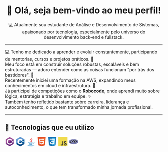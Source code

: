 <h1 align="center">👋 Olá, seja bem-vindo ao meu perfil!</h1>

<p align="center">
  💻 Atualmente sou estudante de Análise e Desenvolvimento de Sistemas, apaixonado por tecnologia, especialmente pelo universo do desenvolvimento back-end e fullstack.
</p>

---

💻 Tenho me dedicado a aprender e evoluir constantemente, participando de mentorias, cursos e projetos práticos. 🚀  
Meu foco está em construir soluções robustas, escaláveis e bem estruturadas — adoro entender como as coisas funcionam "por trás dos bastidores". 🌱  
Recentemente iniciei uma formação na AWS, expandindo meus conhecimentos em cloud e infraestrutura. 📌  
Já participei de competições como o **Robocode**, onde aprendi muito sobre lógica, estratégia e trabalho em equipe. ✨  
Também tenho refletido bastante sobre carreira, liderança e autoconhecimento, o que tem transformado minha jornada profissional.

---

## 🚀 Tecnologias que eu utilizo

<div style="display: inline_block">
  <img align="center" alt="C#" height="30" src="https://raw.githubusercontent.com/devicons/devicon/master/icons/csharp/csharp-original.svg">
  <img align="center" alt="C++" height="30" src="https://raw.githubusercontent.com/devicons/devicon/master/icons/cplusplus/cplusplus-original.svg">
  <img align="center" alt="Java" height="30" src="https://raw.githubusercontent.com/devicons/devicon/master/icons/java/java-original.svg">
  <img align="center" alt="HTML" height="30" src="https://raw.githubusercontent.com/devicons/devicon/master/icons/html5/html5-original.svg">
  <img align="center" alt="CSS" height="30" src="https://raw.githubusercontent.com/devicons/devicon/master/icons/css3/css3-original.svg">
  <img align="center" alt="JS" height="30" src="https://raw.githubusercontent.com/devicons/devicon/master/icons/javascript/javascript-original.svg">
  <img align="center" alt="PHP" height="30" src="https://raw.githubusercontent.com/devicons/devicon/master/icons/php/php-original.svg">
</div>



<!--
**luizfrei/luizfrei** is a ✨ _special_ ✨ repository because its `README.md` (this file) appears on your GitHub profile.

Here are some ideas to get you started:

- 🔭 I’m currently working on ...
- 🌱 I’m currently learning ...
- 👯 I’m looking to collaborate on ...
- 🤔 I’m looking for help with ...
- 💬 Ask me about ...
- 📫 How to reach me: ...
- 😄 Pronouns: ...
- ⚡ Fun fact: ...
-->
